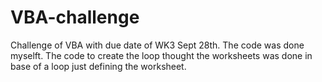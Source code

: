 # VBA-challenge
Challenge of VBA with due date of WK3 Sept 28th.
The code was done myselft. 
The code to create the loop thought the worksheets was done in base of a loop just defining the worksheet.


